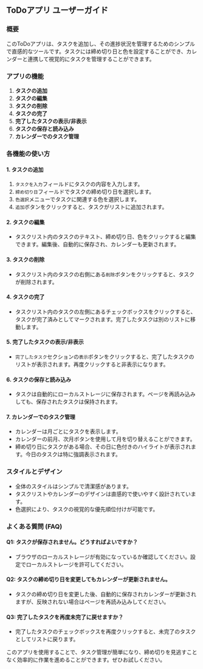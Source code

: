 ## ToDoアプリ ユーザーガイド

### 概要
このToDoアプリは、タスクを追加し、その進捗状況を管理するためのシンプルで直感的なツールです。タスクには締め切り日と色を設定することができ、カレンダーと連携して視覚的にタスクを管理することができます。

### アプリの機能

1. **タスクの追加**
2. **タスクの編集**
3. **タスクの削除**
4. **タスクの完了**
5. **完了したタスクの表示/非表示**
6. **タスクの保存と読み込み**
7. **カレンダーでのタスク管理**

### 各機能の使い方

#### 1. タスクの追加
1. `タスクを入力`フィールドにタスクの内容を入力します。
2. `締め切り日`フィールドでタスクの締め切り日を選択します。
3. `色選択`メニューでタスクに関連する色を選択します。
4. `追加`ボタンをクリックすると、タスクがリストに追加されます。

#### 2. タスクの編集
- タスクリスト内のタスクのテキスト、締め切り日、色をクリックすると編集できます。編集後、自動的に保存され、カレンダーも更新されます。

#### 3. タスクの削除
- タスクリスト内のタスクの右側にある`削除`ボタンをクリックすると、タスクが削除されます。

#### 4. タスクの完了
- タスクリスト内のタスクの左側にあるチェックボックスをクリックすると、タスクが完了済みとしてマークされます。完了したタスクは別のリストに移動します。

#### 5. 完了したタスクの表示/非表示
- `完了したタスク`セクションの`表示`ボタンをクリックすると、完了したタスクのリストが表示されます。再度クリックすると非表示になります。

#### 6. タスクの保存と読み込み
- タスクは自動的にローカルストレージに保存されます。ページを再読み込みしても、保存されたタスクは保持されます。

#### 7. カレンダーでのタスク管理
- カレンダーは月ごとにタスクを表示します。
- カレンダーの前月、次月ボタンを使用して月を切り替えることができます。
- 締め切り日にタスクがある場合、その日に色付きのハイライトが表示されます。今日のタスクは特に強調表示されます。

### スタイルとデザイン
- 全体のスタイルはシンプルで清潔感があります。
- タスクリストやカレンダーのデザインは直感的で使いやすく設計されています。
- 色選択により、タスクの視覚的な優先順位付けが可能です。

### よくある質問 (FAQ)

#### Q1: タスクが保存されません。どうすればよいですか？
- ブラウザのローカルストレージが有効になっているか確認してください。設定でローカルストレージを許可してください。

#### Q2: タスクの締め切り日を変更してもカレンダーが更新されません。
- タスクの締め切り日を変更した後、自動的に保存されカレンダーが更新されますが、反映されない場合はページを再読み込みしてください。

#### Q3: 完了したタスクを再度未完了に戻せますか？
- 完了したタスクのチェックボックスを再度クリックすると、未完了のタスクとしてリストに戻ります。

このアプリを使用することで、タスク管理が簡単になり、締め切りを見逃すことなく効率的に作業を進めることができます。ぜひお試しください。
